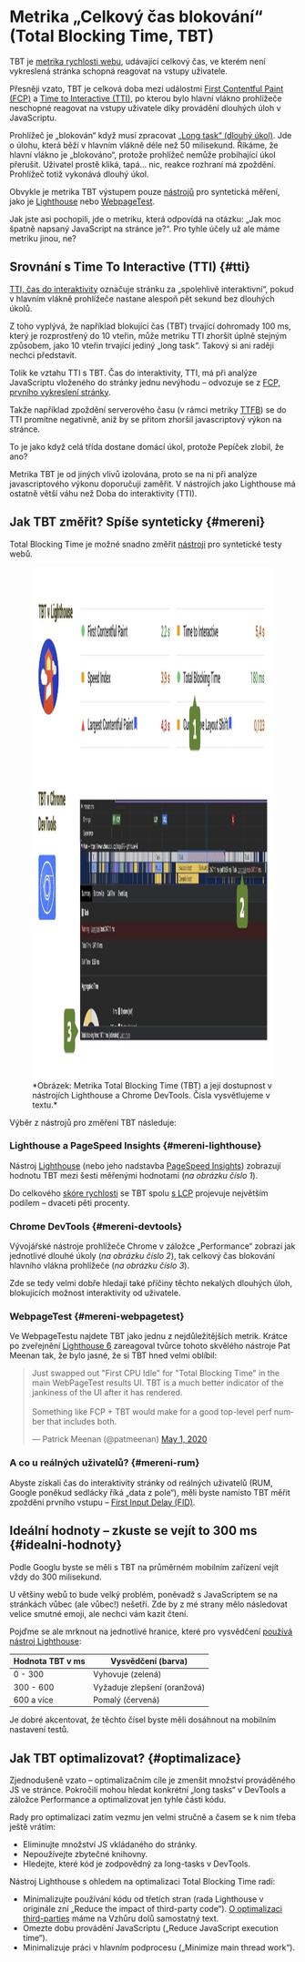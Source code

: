# Metrika „Celkový čas blokování“ (Total Blocking Time, TBT)

TBT je [metrika rychlosti webu](metriky-rychlosti.md), udávající celkový čas, ve kterém není vykreslená stránka schopná reagovat na vstupy uživatele.

Přesněji vzato, TBT je celková doba mezi událostmi [First Contentful Paint (FCP)](metrika-fcp.md) a [Time to Interactive (TTI)](metrika-tti.md), po kterou bylo hlavní vlákno prohlížeče neschopné reagovat na vstupy uživatele díky provádění dlouhých úloh v JavaScriptu.

Prohlížeč je „blokován“ když musí zpracovat [„Long task“ (dlouhý úkol)](https://w3c.github.io/longtasks/). Jde o úlohu, která běží v hlavním vlákně déle než 50 milisekund. Říkáme, že hlavní vlákno je „blokováno“, protože prohlížeč nemůže probíhající úkol přerušit. Uživatel prostě kliká, tapá… nic, reakce rozhraní má zpoždění. Prohlížeč totiž vykonává dlouhý úkol.

<!-- AdSnippet -->

Obvykle je metrika TBT výstupem pouze [nástrojů](rychlost-nastroje.md) pro syntetická měření, jako je [Lighthouse](lighthouse.md) nebo [WebpageTest](https://www.webpagetest.org/).

Jak jste asi pochopili, jde o metriku, která odpovídá na otázku: „Jak moc špatně napsaný JavaScript na stránce je?“. Pro tyhle účely už ale máme metriku jinou, ne?

## Srovnání s Time To Interactive (TTI) {#tti}

[TTI, čas do interaktivity](metrika-tti.md) označuje stránku za „spolehlivě interaktivní“, pokud v hlavním vlákně prohlížeče nastane alespoň pět sekund bez dlouhých úkolů.

Z toho vyplývá, že například blokující čas (TBT) trvající dohromady 100 ms, který je rozprostřený do 10 vteřin, může metriku TTI zhoršit úplně stejným způsobem, jako 10 vteřin trvající jediný „long task“. Takový si ani raději nechci představit.

<!-- AdSnippet -->

Tolik ke vztahu TTI s TBT. Čas do interaktivity, TTI, má při analýze JavaScriptu vloženého do stránky jednu nevýhodu – odvozuje se z [FCP, prvního vykreslení stránky](metrika-fcp.md).

Takže například zpoždění serverového času (v rámci metriky [TTFB](ttfb.md)) se do TTI promítne negativně, aniž by se přitom zhoršil javascriptový výkon na stránce. 

To je jako když celá třída dostane domácí úkol, protože Pepíček zlobil, že ano?

Metrika TBT je od jiných vlivů izolována, proto se na ni při analýze javascriptového výkonu doporučuji zaměřit. V nástrojích jako Lighthouse má ostatně větší váhu než Doba do interaktivity (TTI).

## Jak TBT změřit? Spíše synteticky {#mereni}

Total Blocking Time je možné snadno změřit [nástroji](rychlost-nastroje.md) pro syntetické testy webů.

<figure>
<img src="../dist/images/original/tbt-nastroje.jpg" width="1600" height="900" alt="Metrika Total Blocking Time (TBT)">
<figcaption markdown="1">
*Obrázek: Metrika Total Blocking Time (TBT) a její dostupnost v nástrojích Lighthouse a Chrome DevTools. Čísla vysvětlujeme v textu.*
</figcaption>
</figure>

Výběr z nástrojů pro změření TBT následuje:

### Lighthouse a PageSpeed Insights {#mereni-lighthouse}

Nástroj [Lighthouse](lighthouse.md) (nebo jeho nadstavba [PageSpeed Insights](pagespeed-insights.md)) zobrazují hodnotu TBT mezi šesti měřenými hodnotami (_na obrázku číslo 1_).

Do celkového [skóre rychlosti](metrika-lps.md) se TBT spolu [s LCP](metrika-lcp.md) projevuje největším podílem – dvaceti pěti procenty.

### Chrome DevTools {#mereni-devtools}

Vývojářské nástroje prohlížeče Chrome v záložce „Performance“ zobrazí jak jednotlivé dlouhé úkoly (_na obrázku číslo 2_), tak celkový čas blokování hlavního vlákna prohlížeče (_na obrázku číslo 3_).

Zde se tedy velmi dobře hledají také příčiny těchto nekalých dlouhých úloh, blokujících možnost interaktivity od uživatele.

### WebpageTest {#mereni-webpagetest}

Ve WebpageTestu najdete TBT jako jednu z nejdůležitějších metrik. Krátce po zveřejnění [Lighthouse 6](https://www.vzhurudolu.cz/blog/172-lighthouse-6) zareagoval tvůrce tohoto skvělého nástroje Pat Meenan tak, že bylo jasné, že si TBT hned velmi oblíbil:

<blockquote class="twitter-tweet"><p lang="en" dir="ltr">Just swapped out &quot;First CPU Idle&quot; for &quot;Total Blocking Time&quot; in the main WebPageTest results UI. TBT is a much better indicator of the jankiness of the UI after it has rendered.<br><br>Something like FCP + TBT would make for a good top-level perf number that includes both.</p>&mdash; Patrick Meenan (@patmeenan) <a href="https://twitter.com/patmeenan/status/1256267827478175746?ref_src=twsrc%5Etfw">May 1, 2020</a></blockquote>
<script async src="https://platform.twitter.com/widgets.js" charset="utf-8"></script>

### A co u reálných uživatelů? {#mereni-rum}

Abyste získali čas do interaktivity stránky od reálných uživatelů (RUM, Google poněkud sedlácky říká „data z pole“), měli byste namísto TBT měřit zpoždění prvního vstupu – [First Input Delay (FID)](metrika-fid.md).

## Ideální hodnoty – zkuste se vejít to 300 ms {#idealni-hodnoty}

Podle Googlu byste se měli s TBT na průměrném mobilním zařízení vejít vždy do 300 milisekund.

U většiny webů to bude velký problém, poněvadž s JavaScriptem se na stránkách vůbec (ale vůbec!) nešetří. Zde by z mé strany mělo následovat velice smutné emoji, ale nechci vám kazit čtení.

Pojďme se ale mrknout na jednotlivé hranice, které pro vysvědčení [používá nástroj Lighthouse](https://web.dev/lighthouse-total-blocking-time/#how-lighthouse-determines-your-tbt-score):

<div class="rwd-scrollable f-6"  markdown="1">

|  Hodnota TBT v ms  | Vysvědčení (barva)   |
|--------------------|----------------------|
| 0 - 300            | Vyhovuje (zelená)    |
| 300 - 600          | Vyžaduje zlepšení (oranžová)  |
| 600 a více         | Pomalý (červená)     |

</div>

Je dobré akcentovat, že těchto čísel byste měli dosáhnout na mobilním nastavení testů.

## Jak TBT optimalizovat? {#optimalizace}

Zjednodušeně vzato – optimalizačním cíle je zmenšit množství prováděného JS ve stránce. Pokročilí mohou hledat konkrétní „long tasks“ v DevTools a záložce Performance a optimalizovat jen tyhle části kódu.

Rady pro optimalizaci zatím vezmu jen velmi stručně a časem se k nim třeba ještě vrátím:

- Eliminujte množství JS vkládaného do stránky.
- Nepoužívejte zbytečné knihovny.
- Hledejte, které kód je zodpovědný za long-tasks v DevTools.

Nástroj Lighthouse s ohledem na optimalizaci Total Blocking Time radí:

- Minimalizujte používání kódu od třetích stran (rada Lighthouse v originále zní „Reduce the impact of third-party code“). [O optimalizaci third-parties](third-party.md) máme na Vzhůru dolů samostatný text.
- Omezte dobu provádění JavaScriptu („Reduce JavaScript execution time“).
- Minimalizuje práci v hlavním podprocesu („Minimize main thread work“).

<!-- AdSnippet -->
